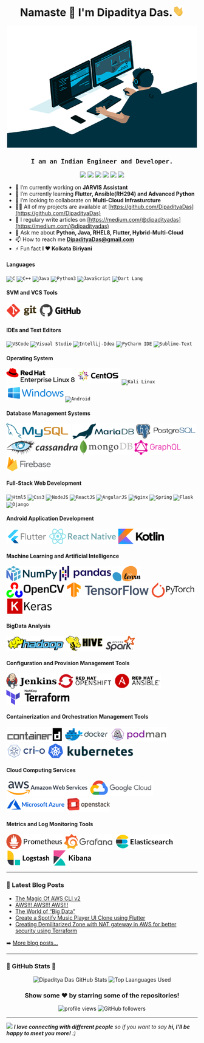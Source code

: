 <h1 align="center">Namaste 🙏 I'm Dipaditya Das.<img src="https://github.com/DipadityaDas/DipadityaDas/raw/master/img/wave.gif" width="6%"></h1>
<p align="center"><img alt="GIF" src="https://github.com/DipadityaDas/DipadityaDas/raw/master/img/code.gif" width="500" height="320"/></p>
<h3 align="center"><samp>I am an Indian Engineer and Developer.</samp></h3>

<div align="center">

[<img src="https://img.icons8.com/color/100/000000/medium-logo.svg"    width="30">](https://dipadityadas.medium.com/)
[<img src="https://img.icons8.com/fluent/100/000000/twitter.svg"       width="30">](https://twitter.com/dipadityadas)
[<img src="https://img.icons8.com/fluent/100/000000/linkedin.svg"      width="30">](https://linkedin.com/in/DipadityaDas)
[<img src="https://img.icons8.com/fluent/100/000000/facebook-new.svg"  width="30">](https://www.facebook.com/dipaditya.das)
[<img src="https://img.icons8.com/fluent/100/000000/instagram-new.svg" width="30">](https://instagram.com/dipaditya_das/)
[<img src="https://img.icons8.com/fluent/100/000000/gmail--v2.svg"     width="30">](mailto:DipadityaDas@gmail.com)

</div>

- 🔭 I’m currently working on **JARVIS Assistant**
- 🌱 I’m currently learning **Flutter, Ansible(RH294) and Advanced Python**
- 👯 I’m looking to collaborate on **Multi-Cloud Infrasturcture**
- 👨‍💻 All of my projects are available at [https://github.com/DipadityaDas](https://github.com/DipadityaDas)
- 📝 I regulary write articles on [https://medium.com/@dipadityadas](https://medium.com/@dipadityadas)
- 💬 Ask me about **Python, Java, RHEL8, Flutter, Hybrid-Multi-Cloud**
- 📫 How to reach me **DipadityaDas@gmail.com**
- ⚡ Fun fact **I ❤ Kolkata Biriyani**

#### Languages

<code><img height="40" title="C"             alt="C"          src="https://img.icons8.com/color/100/000000/c-programming.svg"       /></code>
<code><img height="40" title="C++"           alt="C++"        src="https://img.icons8.com/color/100/000000/c-plus-plus-logo.svg"    /></code>
<code><img height="40" title="Java"          alt="Java"       src="https://img.icons8.com/color/100/000000/java-coffee-cup-logo.svg"/></code>
<code><img height="40" title="Python3"       alt="Python3"    src="https://img.icons8.com/color/100/000000/python.svg"              /></code>
<code><img height="40" title="JavaScript"    alt="JavaScript" src="https://img.icons8.com/color/100/000000/javascript.svg"          /></code>
<code><img height="40" title="Dart Language" alt="Dart Lang"  src="https://img.icons8.com/color/100/000000/dart.svg"                /></code>

#### SVM and VCS Tools

<code><img height="40" title="Git"    alt="Git"    src="https://github.com/DipadityaDas/DipadityaDas/raw/master/img/git.svg"   /></code>
<code><img height="40" title="GitHub" alt="GitHub" src="https://github.com/DipadityaDas/DipadityaDas/raw/master/img/github.svg"/></code>

#### IDEs and Text Editors

<code><img height="40" title="Visual Studio Code" alt="VSCode"        src="https://img.icons8.com/fluent/100/000000/visual-studio-code-2019.svg"/></code>
<code><img height="40" title="Visual Studio"      alt="Visual Studio" src="https://img.icons8.com/fluent/100/000000/visual-studio-2019.svg"     /></code>
<code><img height="40" title="Intellij IDEA"      alt="Intellij-Idea" src="https://img.icons8.com/color/100/000000/intellij-idea.svg"           /></code>
<code><img height="40" title="PyCharm IDE"        alt="PyCharm IDE"   src="https://img.icons8.com/color/100/000000/pycharm.svg"                 /></code>
<code><img height="40" title="Sublime Text"       alt="Sublime-Text"  src="https://img.icons8.com/fluent/100/000000/sublime-text.svg"           /></code>

#### Operating System

<code><img height="40" title="Red Hat Linux 8" alt="Red Hat Linux" src="https://github.com/DipadityaDas/DipadityaDas/raw/master/img/RHEL8.svg"  /></code>
<code><img height="40" title="CentOS 8"        alt="CentOS 8"      src="https://github.com/DipadityaDas/DipadityaDas/raw/master/img/centos.svg" /></code>
<code><img height="40" title="Kali Linux"      alt="Kali Linux"    src="https://img.icons8.com/color/100/000000/kali-linux.svg"                 /></code>
<code><img height="40" title="Windows 10"      alt="Windows 10"    src="https://github.com/DipadityaDas/DipadityaDas/raw/master/img/Windows.svg"/></code>
<code><img height="40" title="Android OS"      alt="Android"       src="https://img.icons8.com/fluent/100/000000/android-os.svg"                /></code>

#### Database Management Systems

<code><img height="40" title="MySQL"      alt="MySQL"      src="https://github.com/DipadityaDas/DipadityaDas/raw/master/img/mysql.svg"     /></code>
<code><img height="40" title="MariaDB"    alt="MariaDB"    src="https://github.com/DipadityaDas/DipadityaDas/raw/master/img/mariadb.svg"   /></code>
<code><img height="40" title="PostgreSQL" alt="PostgreSQL" src="https://github.com/DipadityaDas/DipadityaDas/raw/master/img/postgresql.svg"/></code>
<code><img height="40" title="Cassandra"  alt="Cassandra"  src="https://github.com/DipadityaDas/DipadityaDas/raw/master/img/cassandra.svg" /></code>
<code><img height="40" title="MongoDB"    alt="MongoDB"    src="https://github.com/DipadityaDas/DipadityaDas/raw/master/img/mongodb.svg"   /></code>
<code><img height="40" title="GraphQL"    alt="GraphQL"    src="https://github.com/DipadityaDas/DipadityaDas/raw/master/img/graphql.svg"   /></code>
<code><img height="40" title="Firebase"   alt="Firebase"   src="https://github.com/DipadityaDas/DipadityaDas/raw/master/img/firebase.svg"  /></code>

#### Full-Stack Web Development

<code><img height="40" title="HTML5"     alt="Html5"     src="https://img.icons8.com/color/100/000000/html-5.svg"                    /></code>
<code><img height="40" title="CSS3"      alt="Css3"      src="https://img.icons8.com/color/100/000000/css3.svg"                      /></code>
<code><img height="40" title="NodeJS"    alt="NodeJS"    src="https://img.icons8.com/color/100/000000/nodejs.svg"                    /></code>
<code><img height="40" title="ReactJS"   alt="ReactJS"   src="https://www.vectorlogo.zone/logos/reactjs/reactjs-ar21.svg"            /></code>
<code><img height="40" title="AngularJS" alt="AngularJS" src="https://www.vectorlogo.zone/logos/angular/angular-ar21.svg"            /></code>
<code><img height="40" title="Nginx"     alt="Nginx"     src="https://www.vectorlogo.zone/logos/nginx/nginx-ar21.svg"                /></code>
<code><img height="40" title="Springio"  alt="Spring"    src="https://www.vectorlogo.zone/logos/springio/springio-ar21.svg"          /></code>
<code><img height="40" title="Flask"     alt="Flask"     src="https://www.vectorlogo.zone/logos/pocoo_flask/pocoo_flask-ar21.svg"    /></code>
<code><img height="40" title="Django"    alt="Django"    src="https://www.vectorlogo.zone/logos/djangoproject/djangoproject-ar21.svg"/></code>

#### Android Application Development

<code><img height="40" title="Flutter"      alt="Flutter"      src="https://github.com/DipadityaDas/DipadityaDas/raw/master/img/flutter.svg"/></code>
<code><img height="40" title="React Native" alt="React Native" src="https://github.com/DipadityaDas/DipadityaDas/raw/master/img/react.svg"  /></code>
<code><img height="40" title="Kotlin"       alt="Kotlin"       src="https://github.com/DipadityaDas/DipadityaDas/raw/master/img/kotlin.svg" /></code>

#### Machine Learning and Artificial Intelligence

<code><img height="40" title="NumPy"        alt="NumPy"        src="https://github.com/DipadityaDas/DipadityaDas/raw/master/img/numpy.svg"     /></code>
<code><img height="40" title="Pandas"       alt="Pandas"       src="https://github.com/DipadityaDas/DipadityaDas/raw/master/img/pandas.svg"    /></code>
<code><img height="40" title="Scikit-Learn" alt="Scikit-Learn" src="https://github.com/DipadityaDas/DipadityaDas/raw/master/img/scikit.svg"    /></code>
<code><img height="40" title="OpenCV"       alt="OpenCV"       src="https://github.com/DipadityaDas/DipadityaDas/raw/master/img/opencv.svg"    /></code>
<code><img height="40" title="TensorFlow"   alt="Tensorflow"   src="https://github.com/DipadityaDas/DipadityaDas/raw/master/img/tensorflow.svg"/></code>
<code><img height="40" title="PyTorch"      alt="PyTorch"      src="https://github.com/DipadityaDas/DipadityaDas/raw/master/img/pytorch.svg"   /></code>
<code><img height="40" title="Keras"        alt="Keras"        src="https://github.com/DipadityaDas/DipadityaDas/raw/master/img/keras.svg"     /></code>

#### BigData Analysis

<code><img height="40" title="Apache Hadoop" alt="Apache Hadoop" src="https://github.com/DipadityaDas/DipadityaDas/raw/master/img/hadoop.svg"/></code>
<code><img height="40" title="Apache Hive"   alt="Apache Hive"   src="https://github.com/DipadityaDas/DipadityaDas/raw/master/img/hive.svg"  /></code>
<code><img height="40" title="Apache Spark"  alt="Apache Spark"  src="https://github.com/DipadityaDas/DipadityaDas/raw/master/img/spark.svg" /></code>

#### Configuration and Provision Management Tools

<code><img height="40" title="Jenkins"   alt="Jenkins"   src="https://github.com/DipadityaDas/DipadityaDas/raw/master/img/jenkins.svg"  /></code>
<code><img height="40" title="OpenShift" alt="OpenShift" src="https://github.com/DipadityaDas/DipadityaDas/raw/master/img/openshift.svg"/></code>
<code><img height="40" title="Ansible"   alt="Ansible"   src="https://github.com/DipadityaDas/DipadityaDas/raw/master/img/ansible.svg"  /></code>
<code><img height="40" title="Terraform" alt="Terraform" src="https://github.com/DipadityaDas/DipadityaDas/raw/master/img/terraform.svg"/></code>

#### Containerization and Orchestration Management Tools

<code><img height="40" alt="Containerd" src="https://github.com/DipadityaDas/DipadityaDas/raw/master/img/containerd.svg"/></code>
<code><img height="40" alt="Docker" src="https://github.com/DipadityaDas/DipadityaDas/raw/master/img/docker.svg"/></code>
<code><img height="40" alt="Podman       " src="https://github.com/DipadityaDas/DipadityaDas/raw/master/img/podman.svg"    /></code>
<code><img height="40" alt="Cri-O        " src="https://github.com/DipadityaDas/DipadityaDas/raw/master/img/crio.svg"      /></code>
<code><img height="40" alt="Kubernetes   " src="https://github.com/DipadityaDas/DipadityaDas/raw/master/img/kubernetes.svg"/></code>

#### Cloud Computing Services

<code><img height="40" alt="AWS         " src="https://github.com/DipadityaDas/DipadityaDas/raw/master/img/aws.svg"      /></code>
<code><img height="40" alt="Google Cloud" src="https://github.com/DipadityaDas/DipadityaDas/raw/master/img/gcp.svg"      /></code>
<code><img height="40" alt="Azure       " src="https://github.com/DipadityaDas/DipadityaDas/raw/master/img/azure.svg"    /></code>
<code><img height="40" alt="Openstack   " src="https://github.com/DipadityaDas/DipadityaDas/raw/master/img/openstack.svg"/></code>

#### Metrics and Log Monitoring Tools

<code><img height="40" alt="Prometheus   " src="https://github.com/DipadityaDas/DipadityaDas/raw/master/img/prometheus.svg"   /></code>
<code><img height="40" alt="Grafana      " src="https://github.com/DipadityaDas/DipadityaDas/raw/master/img/grafana.svg"      /></code>
<code><img height="40" alt="Elasticsearch" src="https://github.com/DipadityaDas/DipadityaDas/raw/master/img/elasticsearch.svg"/></code>
<code><img height="40" alt="Logstash     " src="https://github.com/DipadityaDas/DipadityaDas/raw/master/img/logstash.svg"     /></code>
<code><img height="40" alt="Kibana       " src="https://github.com/DipadityaDas/DipadityaDas/raw/master/img/kibana.svg"       /></code>

---

### 📕 Latest Blog Posts

<!-- BLOG-POST-LIST:START -->
- [The Magic Of AWS CLI v2](https://medium.com/@dipadityadas/the-magic-of-aws-cli-v2-2b51df40c522?source=rss-78dbd39bd990------2)
- [AWS!!! AWS!!! AWS!!!](https://medium.com/@dipadityadas/aws-aws-aws-8b5396a7730c?source=rss-78dbd39bd990------2)
- [The World of “Big Data”](https://medium.com/@dipadityadas/the-world-of-big-data-e738fe725c93?source=rss-78dbd39bd990------2)
- [Create a Spotify Music Player UI Clone using Flutter](https://medium.com/@dipadityadas/create-a-spotify-music-player-ui-clone-using-flutter-46a6e4633e69?source=rss-78dbd39bd990------2)
- [Creating Demilitarized Zone with NAT gateway in AWS for better security using Terraform](https://medium.com/@dipadityadas/creating-demilitarized-zone-with-nat-gateway-in-aws-for-better-security-using-terraform-5b78df29849?source=rss-78dbd39bd990------2)
<!-- BLOG-POST-LIST:END -->

➡️ [More blog posts...](https://dipadityadas.medium.com/)

---

### 🚀 GitHub Stats 🚀

<div align="center">
<img alt="Dipaditya Das GitHub Stats" src="https://github-readme-stats-5i0uvjfd7.vercel.app/api?username=dipadityadas&theme=radical&hide=prs&show_icons=true&hide_border=true&include_all_commits=true&cache_seconds=60&text_color=a9fef7&icon_color=f8d847"/>
<img alt="Top Laanguages Used" src="https://github-readme-stats.dipadityadas.vercel.app/api/top-langs/?username=dipadityadas&layout=compact&theme=radical&hide_border=true&cache_seconds=1800&langs_count=8">
</div>
<div align="center">

### Show some ❤️ by starring some of the repositories!

<img src="https://gpvc.arturio.dev/dipadityadas" alt="profile views"/>  <img alt="GitHub followers" src="https://img.shields.io/github/followers/dipadityadas?style=social"/> 

</div>

---

<img src="https://media.giphy.com/media/LnQjpWaON8nhr21vNW/giphy.gif" width="60"> <em><b>I love connecting with different people</b> so if you want to say <b>hi, I'll be happy to meet you more!</b> :)</em>

